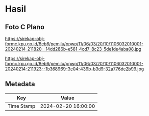 # Hasil

## Foto C Plano

https://sirekap-obj-formc.kpu.go.id/8eb6/pemilu/ppwp/11/06/03/20/10/1106032010001-20240214-211820--14dd286b-e581-4cd7-8c23-5de1de4aba08.jpg

https://sirekap-obj-formc.kpu.go.id/8eb6/pemilu/ppwp/11/06/03/20/10/1106032010001-20240214-211923--1b368969-3e04-439b-b3d9-32a776de2b99.jpg


## Metadata

| Key        | Value               |
| ---------- | ------------------- |
| Time Stamp | 2024-02-20 16:00:00 |




